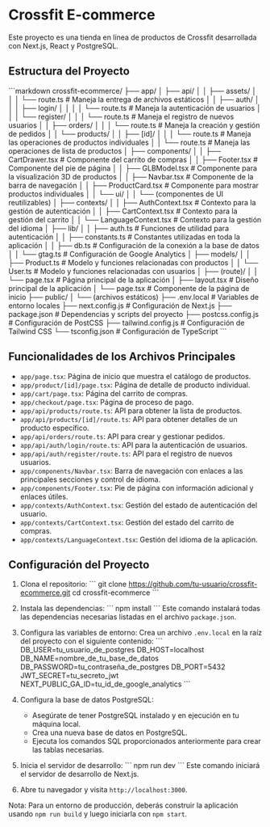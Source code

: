 # Crossfit E-commerce

Este proyecto es una tienda en línea de productos de Crossfit desarrollada con Next.js, React y PostgreSQL.

## Estructura del Proyecto

\`\`\`markdown
crossfit-ecommerce/
├── app/
│   ├── api/
│   │   ├── assets/
│   │   │   └── route.ts            # Maneja la entrega de archivos estáticos
│   │   ├── auth/
│   │   │   ├── login/
│   │   │   │   └── route.ts        # Maneja la autenticación de usuarios
│   │   │   └── register/
│   │   │       └── route.ts        # Maneja el registro de nuevos usuarios
│   │   ├── orders/
│   │   │   └── route.ts            # Maneja la creación y gestión de pedidos
│   │   └── products/
│   │       ├── [id]/
│   │       │   └── route.ts        # Maneja las operaciones de productos individuales
│   │       └── route.ts            # Maneja las operaciones de lista de productos
│   ├── components/
│   │   ├── CartDrawer.tsx          # Componente del carrito de compras
│   │   ├── Footer.tsx              # Componente del pie de página
│   │   ├── GLBModel.tsx            # Componente para la visualización 3D de productos
│   │   ├── Navbar.tsx              # Componente de la barra de navegación
│   │   ├── ProductCard.tsx         # Componente para mostrar productos individuales
│   │   └── ui/
│   │       └── (componentes de UI reutilizables)
│   ├── contexts/
│   │   ├── AuthContext.tsx         # Contexto para la gestión de autenticación
│   │   ├── CartContext.tsx         # Contexto para la gestión del carrito
│   │   └── LanguageContext.tsx     # Contexto para la gestión del idioma
│   ├── lib/
│   │   ├── auth.ts                 # Funciones de utilidad para autenticación
│   │   ├── constants.ts            # Constantes utilizadas en toda la aplicación
│   │   ├── db.ts                   # Configuración de la conexión a la base de datos
│   │   └── gtag.ts                 # Configuración de Google Analytics
│   ├── models/
│   │   ├── Product.ts              # Modelo y funciones relacionadas con productos
│   │   └── User.ts                 # Modelo y funciones relacionadas con usuarios
│   ├── (route)/
│   │   └── page.tsx                # Página principal de la aplicación
│   ├── layout.tsx                  # Diseño principal de la aplicación
│   └── page.tsx                    # Componente de la página de inicio
├── public/
│   └── (archivos estáticos)
├── .env.local                      # Variables de entorno locales
├── next.config.js                  # Configuración de Next.js
├── package.json                    # Dependencias y scripts del proyecto
├── postcss.config.js               # Configuración de PostCSS
├── tailwind.config.js              # Configuración de Tailwind CSS
└── tsconfig.json                   # Configuración de TypeScript
\`\`\`

## Funcionalidades de los Archivos Principales

- `app/page.tsx`: Página de inicio que muestra el catálogo de productos.
- `app/product/[id]/page.tsx`: Página de detalle de producto individual.
- `app/cart/page.tsx`: Página del carrito de compras.
- `app/checkout/page.tsx`: Página de proceso de pago.
- `app/api/products/route.ts`: API para obtener la lista de productos.
- `app/api/products/[id]/route.ts`: API para obtener detalles de un producto específico.
- `app/api/orders/route.ts`: API para crear y gestionar pedidos.
- `app/api/auth/login/route.ts`: API para la autenticación de usuarios.
- `app/api/auth/register/route.ts`: API para el registro de nuevos usuarios.
- `app/components/Navbar.tsx`: Barra de navegación con enlaces a las principales secciones y control de idioma.
- `app/components/Footer.tsx`: Pie de página con información adicional y enlaces útiles.
- `app/contexts/AuthContext.tsx`: Gestión del estado de autenticación del usuario.
- `app/contexts/CartContext.tsx`: Gestión del estado del carrito de compras.
- `app/contexts/LanguageContext.tsx`: Gestión del idioma de la aplicación.


## Configuración del Proyecto

1. Clona el repositorio:
   \`\`\`
   git clone https://github.com/tu-usuario/crossfit-ecommerce.git
   cd crossfit-ecommerce
   \`\`\`

2. Instala las dependencias:
   \`\`\`
   npm install
   \`\`\`
   Este comando instalará todas las dependencias necesarias listadas en el archivo `package.json`.

3. Configura las variables de entorno:
   Crea un archivo `.env.local` en la raíz del proyecto con el siguiente contenido:
   \`\`\`
   DB_USER=tu_usuario_de_postgres
   DB_HOST=localhost
   DB_NAME=nombre_de_tu_base_de_datos
   DB_PASSWORD=tu_contraseña_de_postgres
   DB_PORT=5432
   JWT_SECRET=tu_secreto_jwt
   NEXT_PUBLIC_GA_ID=tu_id_de_google_analytics
   \`\`\`

4. Configura la base de datos PostgreSQL:
   - Asegúrate de tener PostgreSQL instalado y en ejecución en tu máquina local.
   - Crea una nueva base de datos en PostgreSQL.
   - Ejecuta los comandos SQL proporcionados anteriormente para crear las tablas necesarias.

5. Inicia el servidor de desarrollo:
   \`\`\`
   npm run dev
   \`\`\`
   Este comando iniciará el servidor de desarrollo de Next.js.

6. Abre tu navegador y visita `http://localhost:3000`.

Nota: Para un entorno de producción, deberás construir la aplicación usando `npm run build` y luego iniciarla con `npm start`.

